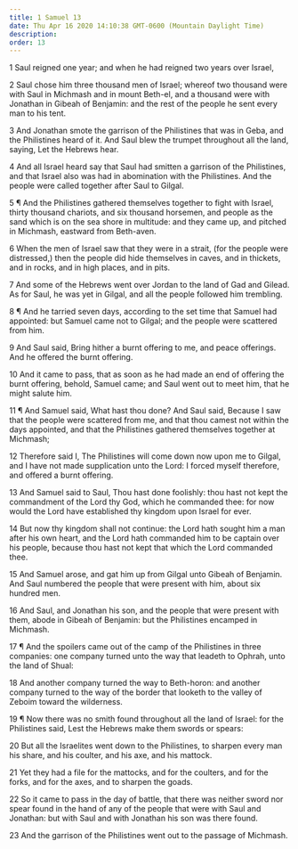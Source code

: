 ```yaml
---
title: 1 Samuel 13
date: Thu Apr 16 2020 14:10:38 GMT-0600 (Mountain Daylight Time)
description: 
order: 13
---
```


<p>1 Saul reigned one year; and when he had reigned two years over Israel,</p>
<p>
  2 Saul chose him three thousand men of Israel; whereof two thousand were with
  Saul in Michmash and in mount Beth-el, and a thousand were with Jonathan in
  Gibeah of Benjamin: and the rest of the people he sent every man to his tent.
</p>
<p>
  3 And Jonathan smote the garrison of the Philistines that was in Geba, and the
  Philistines heard of it. And Saul blew the trumpet throughout all the land,
  saying, Let the Hebrews hear.
</p>
<p>
  4 And all Israel heard say that Saul had smitten a garrison of the
  Philistines, and that Israel also was had in abomination with the Philistines.
  And the people were called together after Saul to Gilgal.
</p>
<p>
  5 &#xB6; And the Philistines gathered themselves together to fight with
  Israel, thirty thousand chariots, and six thousand horsemen, and people as the
  sand which is on the sea shore in multitude: and they came up, and pitched in
  Michmash, eastward from Beth-aven.
</p>
<p>
  6 When the men of Israel saw that they were in a strait, (for the people were
  distressed,) then the people did hide themselves in caves, and in thickets,
  and in rocks, and in high places, and in pits.
</p>
<p>
  7 And some of the Hebrews went over Jordan to the land of Gad and Gilead. As
  for Saul, he was yet in Gilgal, and all the people followed him trembling.
</p>
<p>
  8 &#xB6; And he tarried seven days, according to the set time that Samuel had
  appointed: but Samuel came not to Gilgal; and the people were scattered from
  him.
</p>
<p>
  9 And Saul said, Bring hither a burnt offering to me, and peace offerings. And
  he offered the burnt offering.
</p>
<p>
  10 And it came to pass, that as soon as he had made an end of offering the
  burnt offering, behold, Samuel came; and Saul went out to meet him, that he
  might salute him.
</p>
<p>
  11 &#xB6; And Samuel said, What hast thou done? And Saul said, Because I saw
  that the people were scattered from me, and that thou camest not within the
  days appointed, and that the Philistines gathered themselves together at
  Michmash;
</p>
<p>
  12 Therefore said I, The Philistines will come down now upon me to Gilgal, and
  I have not made supplication unto the Lord: I forced myself therefore, and
  offered a burnt offering.
</p>
<p>
  13 And Samuel said to Saul, Thou hast done foolishly: thou hast not kept the
  commandment of the Lord thy God, which he commanded thee: for now would the
  Lord have established thy kingdom upon Israel for ever.
</p>
<p>
  14 But now thy kingdom shall not continue: the Lord hath sought him a man
  after his own heart, and the Lord hath commanded him to be captain over his
  people, because thou hast not kept that which the Lord commanded thee.
</p>
<p>
  15 And Samuel arose, and gat him up from Gilgal unto Gibeah of Benjamin. And
  Saul numbered the people that were present with him, about six hundred men.
</p>
<p>
  16 And Saul, and Jonathan his son, and the people that were present with them,
  abode in Gibeah of Benjamin: but the Philistines encamped in Michmash.
</p>
<p>
  17 &#xB6; And the spoilers came out of the camp of the Philistines in three
  companies: one company turned unto the way that leadeth to Ophrah, unto the
  land of Shual:
</p>
<p>
  18 And another company turned the way to Beth-horon: and another company
  turned to the way of the border that looketh to the valley of Zeboim toward
  the wilderness.
</p>
<p>
  19 &#xB6; Now there was no smith found throughout all the land of Israel: for
  the Philistines said, Lest the Hebrews make them swords or spears:
</p>
<p>
  20 But all the Israelites went down to the Philistines, to sharpen every man
  his share, and his coulter, and his axe, and his mattock.
</p>
<span></span>
<p>
  21 Yet they had a file for the mattocks, and for the coulters, and for the
  forks, and for the axes, and to sharpen the goads.
</p>
<p>
  22 So it came to pass in the day of battle, that there was neither sword nor
  spear found in the hand of any of the people that were with Saul and Jonathan:
  but with Saul and with Jonathan his son was there found.
</p>
<p>
  23 And the garrison of the Philistines went out to the passage of Michmash.
</p>
